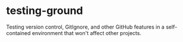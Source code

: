 # testing-ground
Testing version control, GitIgnore, and other GitHub features in a self-contained environment that won't affect other projects.
